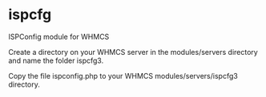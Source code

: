 ispcfg
======

ISPConfig module for WHMCS

Create a directory on your WHMCS server in the modules/servers directory and name the folder ispcfg3.

Copy the file ispconfig.php to your WHMCS modules/servers/ispcfg3 directory.
